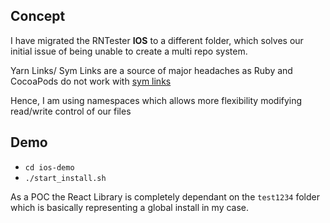 ## Concept
I have migrated the RNTester **IOS** to a different folder, which solves our initial issue of being unable to create a multi repo system.

Yarn Links/ Sym Links are a source of major headaches as Ruby and CocoaPods do not work with [sym links](https://github.com/CocoaPods/CocoaPods/issues/2382)

Hence, I am using namespaces which allows more flexibility modifying read/write control of our files


## Demo
- `cd ios-demo`
- `./start_install.sh`

As a POC the React Library is completely dependant on the `test1234` folder which is basically representing a global install in my case.
